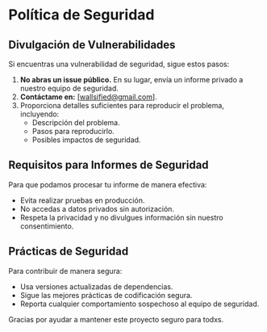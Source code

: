 # Política de Seguridad

## Divulgación de Vulnerabilidades

Si encuentras una vulnerabilidad de seguridad, sigue estos pasos:

1. **No abras un issue público.** En su lugar, envía un informe privado a nuestro equipo de seguridad.
2. **Contáctame en:** [wallsified@gmail.com].
3. Proporciona detalles suficientes para reproducir el problema, incluyendo:
   - Descripción del problema.
   - Pasos para reproducirlo.
   - Posibles impactos de seguridad.

## Requisitos para Informes de Seguridad

Para que podamos procesar tu informe de manera efectiva:
- Evita realizar pruebas en producción.
- No accedas a datos privados sin autorización.
- Respeta la privacidad y no divulgues información sin nuestro consentimiento.

## Prácticas de Seguridad

Para contribuir de manera segura:
- Usa versiones actualizadas de dependencias.
- Sigue las mejores prácticas de codificación segura.
- Reporta cualquier comportamiento sospechoso al equipo de seguridad.

Gracias por ayudar a mantener este proyecto seguro para todxs.

